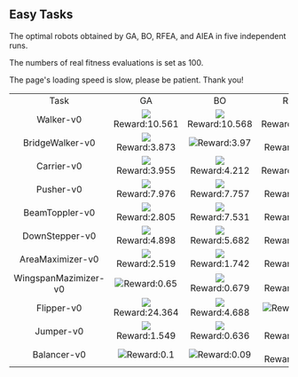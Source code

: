 ## Easy Tasks</title>


The optimal robots obtained by GA, BO, RFEA, and AIEA in five independent runs.

The numbers of real fitness evaluations is set as 100.

The page's loading speed is slow, please be patient. Thank you!
<table>
<tr>
<td><center>Task</center></td>
<td><center>GA</center></td>
<td><center>BO</center></td>
<td><center>RFEA</center></td>
<td><center>AIEA</center></td>
</tr>
<tr>
<td><center>Walker-v0</center></td>
<td><center><img src="https://github.com/shuleiLiu/AIEA-GIF/blob/main/gif/ga_Walker-v0_10.561.gif" />Reward:10.561</center></td>
<td><center><img src="https://github.com/shuleiLiu/AIEA-GIF/blob/main/gif/bo_Walker-v0_10.568.gif" />Reward:10.568</center></td>
<td><center><img src="https://github.com/shuleiLiu/AIEA-GIF/blob/main/gif/rfea_Walker-v0_10.573.gif" />Reward:10.573</center></td>
<td><center><img src="https://github.com/shuleiLiu/AIEA-GIF/blob/main/gif/aiea_Walker-v0_10.598.gif" />Reward:10.598</center></td>
</tr>
<tr>
<td><center>BridgeWalker-v0</center></td>
<td><center><img src="https://github.com/shuleiLiu/AIEA-GIF/blob/main/gif/ga_BridgeWalker-v0_3.873.gif" />Reward:3.873</center></td>
<td><center><img src="https://github.com/shuleiLiu/AIEA-GIF/blob/main/gif/bo_BridgeWalker-v0_3.97.gif" />Reward:3.97</center></td>
<td><center><img src="https://github.com/shuleiLiu/AIEA-GIF/blob/main/gif/rfea_BridgeWalker-v0_5.132.gif" />Reward:5.132</center></td>
<td><center><img src="https://github.com/shuleiLiu/AIEA-GIF/blob/main/gif/aiea_BridgeWalker-v0_6.539.gif" />Reward:6.539</center></td>
</tr>
<tr>
<td><center>Carrier-v0</center></td>
<td><center><img src="https://github.com/shuleiLiu/AIEA-GIF/blob/main/gif/ga_Carrier-v0_3.955.gif" />Reward:3.955</center></td>
<td><center><img src="https://github.com/shuleiLiu/AIEA-GIF/blob/main/gif/bo_Carrier-v0_4.212.gif" />Reward:4.212</center></td>
<td><center><img src="https://github.com/shuleiLiu/AIEA-GIF/blob/main/gif/rfea_Carrier-v0_10.498.gif" />Reward:10.498</center></td>
<td><center><img src="https://github.com/shuleiLiu/AIEA-GIF/blob/main/gif/aiea_Carrier-v0_10.512.gif" />Reward:10.512</center></td>
</tr>
<tr>
<td><center>Pusher-v0</center></td>
<td><center><img src="https://github.com/shuleiLiu/AIEA-GIF/blob/main/gif/ga_Pusher-v0_7.976.gif" />Reward:7.976</center></td>
<td><center><img src="https://github.com/shuleiLiu/AIEA-GIF/blob/main/gif/bo_Pusher-v0_7.757.gif" />Reward:7.757</center></td>
<td><center><img src="https://github.com/shuleiLiu/AIEA-GIF/blob/main/gif/rfea_Pusher-v0_8.027.gif" />Reward:8.027</center></td>
<td><center><img src="https://github.com/shuleiLiu/AIEA-GIF/blob/main/gif/aiea_Pusher-v0_9.49.gif" />Reward:9.49</center></td>
</tr>
<tr>
<td><center>BeamToppler-v0</center></td>
<td><center><img src="https://github.com/shuleiLiu/AIEA-GIF/blob/main/gif/ga_BeamToppler-v0_2.805.gif" />Reward:2.805</center></td>
<td><center><img src="https://github.com/shuleiLiu/AIEA-GIF/blob/main/gif/bo_BeamToppler-v0_7.531.gif" />Reward:7.531</center></td>
<td><center><img src="https://github.com/shuleiLiu/AIEA-GIF/blob/main/gif/rfea_BeamToppler-v0_3.515.gif" />Reward:3.515</center></td>
<td><center><img src="https://github.com/shuleiLiu/AIEA-GIF/blob/main/gif/aiea_BeamToppler-v0_8.87.gif" />Reward:8.87</center></td>
</tr>
<tr>
<td><center>DownStepper-v0</center></td>
<td><center><img src="https://github.com/shuleiLiu/AIEA-GIF/blob/main/gif/ga_DownStepper-v0_4.898.gif" />Reward:4.898</center></td>
<td><center><img src="https://github.com/shuleiLiu/AIEA-GIF/blob/main/gif/bo_DownStepper-v0_5.682.gif" />Reward:5.682</center></td>
<td><center><img src="https://github.com/shuleiLiu/AIEA-GIF/blob/main/gif/rfea_DownStepper-v0_6.026.gif" />Reward:6.026</center></td>
<td><center><img src="https://github.com/shuleiLiu/AIEA-GIF/blob/main/gif/aiea_DownStepper-v0_9.031.gif" />Reward:9.031</center></td>
</tr>
<tr>
<td><center>AreaMaximizer-v0</center></td>
<td><center><img src="https://github.com/shuleiLiu/AIEA-GIF/blob/main/gif/ga_AreaMaximizer-v0_2.519.gif" />Reward:2.519</center></td>
<td><center><img src="https://github.com/shuleiLiu/AIEA-GIF/blob/main/gif/bo_AreaMaximizer-v0_1.742.gif" />Reward:1.742</center></td>
<td><center><img src="https://github.com/shuleiLiu/AIEA-GIF/blob/main/gif/rfea_AreaMaximizer-v0_1.756.gif" />Reward:1.756</center></td>
<td><center><img src="https://github.com/shuleiLiu/AIEA-GIF/blob/main/gif/aiea_AreaMaximizer-v0_2.572.gif" />Reward:2.572</center></td>
</tr>
<tr>
<td><center>WingspanMazimizer-v0</center></td>
<td><center><img src="https://github.com/shuleiLiu/AIEA-GIF/blob/main/gif/ga_WingspanMazimizer-v0_0.65.gif" />Reward:0.65</center></td>
<td><center><img src="https://github.com/shuleiLiu/AIEA-GIF/blob/main/gif/bo_WingspanMazimizer-v0_0.679.gif" />Reward:0.679</center></td>
<td><center><img src="https://github.com/shuleiLiu/AIEA-GIF/blob/main/gif/rfea_WingspanMazimizer-v0_0.757.gif" />Reward:0.757</center></td>
<td><center><img src="https://github.com/shuleiLiu/AIEA-GIF/blob/main/gif/aiea_WingspanMazimizer-v0_0.819.gif" />Reward:0.819</center></td>
</tr>
<tr>
<td><center>Flipper-v0</center></td>
<td><center><img src="https://github.com/shuleiLiu/AIEA-GIF/blob/main/gif/ga_Flipper-v0_24.364.gif" />Reward:24.364</center></td>
<td><center><img src="https://github.com/shuleiLiu/AIEA-GIF/blob/main/gif/bo_Flipper-v0_4.688.gif" />Reward:4.688</center></td>
<td><center><img src="https://github.com/shuleiLiu/AIEA-GIF/blob/main/gif/rfea_Flipper-v0_5.94.gif" />Reward:5.94</center></td>
<td><center><img src="https://github.com/shuleiLiu/AIEA-GIF/blob/main/gif/aiea_Flipper-v0_32.11.gif" />Reward:32.11</center></td>
</tr>
<tr>
<td><center>Jumper-v0</center></td>
<td><center><img src="https://github.com/shuleiLiu/AIEA-GIF/blob/main/gif/ga_Jumper-v0_1.549.gif" />Reward:1.549</center></td>
<td><center><img src="https://github.com/shuleiLiu/AIEA-GIF/blob/main/gif/bo_Jumper-v0_0.636.gif" />Reward:0.636</center></td>
<td><center><img src="https://github.com/shuleiLiu/AIEA-GIF/blob/main/gif/rfea_Jumper-v0_0.731.gif" />Reward:0.731</center></td>
<td><center><img src="https://github.com/shuleiLiu/AIEA-GIF/blob/main/gif/aiea_Jumper-v0_0.561.gif" />Reward:0.561</center></td>
</tr>
<tr>
<td><center>Balancer-v0</center></td>
<td><center><img src="https://github.com/shuleiLiu/AIEA-GIF/blob/main/gif/ga_Balancer-v0_0.1.gif" />Reward:0.1</center></td>
<td><center><img src="https://github.com/shuleiLiu/AIEA-GIF/blob/main/gif/bo_Balancer-v0_0.09.gif" />Reward:0.09</center></td>
<td><center><img src="https://github.com/shuleiLiu/AIEA-GIF/blob/main/gif/rfea_Balancer-v0_0.108.gif" />Reward:0.108</center></td>
<td><center><img src="https://github.com/shuleiLiu/AIEA-GIF/blob/main/gif/aiea_Balancer-v0_0.126.gif" />Reward:0.126</center></td>
</tr>
</table>
